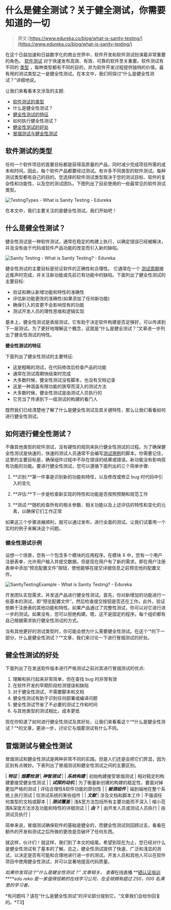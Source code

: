 # 什么是健全测试？关于健全测试，你需要知道的一切

> 原文:[https://www.edureka.co/blog/what-is-sanity-testing/](https://www.edureka.co/blog/what-is-sanity-testing/)

在这个日益加速和日益数字化的商业世界中，软件开发和软件测试扮演着非常重要的角色。  [软件测试](https://www.edureka.co/blog/what-is-software-testing/) 对于快速发布高效、有效、可靠的软件至关重要。软件测试有不同的 [类型](https://www.edureka.co/blog/types-of-software-testing/#typesoftesting) ，每种类型都有不同的目的，并为软件开发过程提供独特的价值。最有用的测试类型之一是健全性测试。在本文中，我们将探讨“什么是健全性测试？”详细地说。

让我们来看看本文涉及的主题:

*   [软件测试的类型](#SoftwareTestingTypes)
*   什么是健全性测试？
*   [健全性测试的特征](#SanityTestingFeatures)
*   如何执行健全性测试？
*   [健全性测试的好处](#SanityTestingBenefits)
*   [冒烟测试与健全性测试](#SanityTestingvsSmokeTesting)

## **软件测试的类型**

任何一个软件项目的首要目标都是获得高质量的产品，同时减少完成项目所需的成本和时间。因此，每个软件产品都要经过测试。有许多不同类型的软件测试。每种测试类型都有自己的目的。您选择的软件测试类型取决于您的测试目标、软件的复杂性和功能性，以及您的测试团队。下图列出了目前使用的一些最常见的软件测试类型。

![TestingTypes - What is Sanity Testing - Edureka](../Images/3dbbbb4a4cdb7a9b745c787e1f5e8e35.png)

在本文中，我们主要关注的是健全性测试。我们开始吧！

## 什么是健全性测试？

健全性测试是一种软件测试，通常在稳定的构建上执行，以确定错误已经被解决，并且没有由于代码或软件产品功能的改变而引入新的缺陷。

![Sanity Testing - What is Sanity Testing? - Edureka](../Images/b11df3b7b7171df02cd90b8232ba753b.png)

健全性测试的主要目标是验证软件的正确性和合理性。 它通常在一个 [测试周期](https://www.edureka.co/blog/software-testing-life-cycle/#stlc)接近尾声时完成，并关注新功能或先前已有功能中的缺陷。下面列出了健全性测试的主要目标:

*   验证和确认新增功能和特性的准确性
*   评估新功能更改的准确性(如果添加了任何新功能)
*   确保引入的变更不会影响现有的功能
*   测试开发人员的理性思维和逻辑实现

基本上，健全性测试是表层测试，它有助于决定软件构建是否足够好，可以传递到下一层测试。为了更好地理解这个概念，这就是“什么是健全测试？”文章进一步列出了健全性测试的特性。

**健全性测试的特征**

下面列出了健全性测试的主要特征:

*   这是粗略的测试，在代码修改后检查产品的功能
*   通常在测试周期快结束时完成
*   大多数时候，健全性测试没有脚本，也没有文档记录
*   这是一种涵盖有限功能的狭窄而深入的测试方法
*   大多数时候，健全性测试是由测试人员执行的
*   它充当了传递到下一级测试的构建的看门人

既然我们已经清楚地了解了什么是健全性测试及其关键特性，那么让我们看看如何进行健全性测试。

## 如何进行健全性测试？

不像其他类型的软件测试，没有硬性的规则来执行健全性测试的过程。为了确保健全性测试是快速的，快速的测试人员通常不会编写[测试用例](https://www.edureka.co/blog/test-case-in-software-testing/#TestCase)的脚本。你需要记住，这里的主要目标是，确保组件过程中不存在错误的结果或错误。新功能没有影响现有功能的功能。要进行健全性测试，您可以遵循下面列出的三个简单步骤:

1.  **识别:**第一件事是识别新的功能和特性，以及修改或修正 bug 时代码中引入的变化

2.  **评估:**下一步是检查新实现的特性和功能是否按照预期和规范工作

3.  **测试:**随机检查所有的相关参数、相关功能以及上述评估的特性和变化的元素，以确保它们工作正常

如果这三个步骤进展顺利，就可以通过发布，进行全面的测试。让我们试着用一个实时的例子来解决这个问题。

### **健全性测试示例**

设想一个场景，您有一个包含多个模块的应用程序。在模块 X 中，您有一个用户注册表单，允许用户输入并提交数据。但是现在用户有了新的需求。即在用户注册表单中添加“预览配置文件”按钮，使他能够在提交详细信息之前预览他的配置文件。

![SanityTestingExample - What is Sanity Testing? - Edureka](../Images/7f7927fe8847a7c91741bacefe502c02.png)

开发团队实现需求，并发送产品进行健全性测试。首先，你对新增加的功能进行一些基本的测试，即“预览配置文件”。然后检查提交按钮是否还在工作。此外，验证依赖于注册表的其他功能和特性。如果产品通过了完整性测试，你可以对它进行进一步的测试。如果没有，您可以拒绝构建。嗯，这不是固定的程序。每个组织都有自己根据需求执行健全性测试的方式。

当有其他更好的测试类型时，你可能会想为什么需要健全性测试。在这个'*的下一部分，什么是健全性测试？”*文章，我们来讨论一下进行冒烟测试的好处。

## **健全性测试的好处**

下面列出了在发送软件版本进行严格测试之前对其进行冒烟测试的优点:

1.  理解和执行起来非常简单，但在查找 bug 时非常有效
2.  在软件开发的早期阶段检测错误和缺陷
3.  对于健全性测试，不需要脚本和文档
4.  健全性测试有助于识别任何部署或编译问题
5.  健全性测试节省了不必要的测试工作和时间
6.  与其他类型的测试相比，成本更低

现在你知道了如何进行健全性测试及其好处，让我们来看看这个“*什么是健全性测试？”*的文章，更进一步，讨论它与烟雾测试有什么不同。

## **冒烟测试与健全性测试**

冒烟测试和健全性测试是两种非常不同的实践。但是人们还是会把它们弄混，因为区别有点微妙。下表列出了冒烟测试和健全性测试之间的主要区别。

| ***特征*** | ***烟雾检测*** | ***神智测试*** |
| ***系统构建*** | 初始构建接受冒烟测试 | 相对稳定的构建要接受健全性测试 |
| ***试探的动机*** | 为了衡量新创建的构建的稳定性，要面对掉更加严格的测试 | 评估合理性&软件功能的原创性 |
| ***被测组件*** | 端到端地在整个系统上执行测试 | 仅测试系统的某些组件 |
| ***文献*** | 涉及文档和脚本工作 | 不强调任何类型的文档或脚本 |
| ***测试覆盖*** | 浅&宽方法包括所有主要功能而不深入 | 缩小范围&深度方法涉及功能和特性的详细测试 |
| ***由？*** | 由开发人员或测试人员执行 | 由测试员执行 |

简单来说，冒烟测试确保软件的基础是健全的，而健全性测试则回顾过去，看看在额外的开发和测试之后所做的更改是否破坏了任何东西。

就这样，伙计们！就这样，我们到了本文的结尾。希望到现在为止，您已经对什么是健全性测试有了基本的了解。总之，健全性测试提供了快速、广泛和浅显的测试，以决定是否有可能和合理地进行进一步的测试。开发人员和其他人可以在软件项目中使用健全性测试，并可以显著地提高代码质量。

*如果你发现这个“什么是健全性测试？”* *文章相关，* *查看*在线直播 **[硒认证培训](https://www.edureka.co/selenium-certification-training)*****edu reka 是一家值得信赖的在线学习公司，在全球拥有超过 250，000 名满意的学习者。*

*有问题吗？请在“什么是健全性测试”的评论部分提到它。“文章我们会给你回复的。*T3】